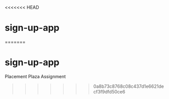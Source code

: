<<<<<<< HEAD
# sign-up-app 
=======
# sign-up-app
Placement Plaza Assignment
>>>>>>> 0a8b73c8768c08c437d1e6621decf3f9dfd50ce6
